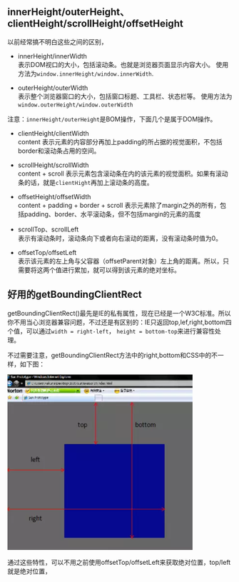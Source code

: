 ## innerHeight/outerHeight、clientHeight/scrollHeight/offsetHeight

以前经常搞不明白这些之间的区别，

- innerHeight/innerWidth  
表示DOM视口的大小，包括滚动条。也就是浏览器页面显示内容大小。
使用方法为`window.innerHeight/window.innerWidth`.

- outerHeight/outerWidth  
表示整个浏览器窗口的大小，包括窗口标题、工具栏、状态栏等。
使用方法为`window.outerHeight/window.outerWidth`

注意：`innerHeight/outerHeight`是BOM操作，下面几个是属于DOM操作。

- clientHeight/clientWidth  
content
表示元素的内容部分再加上padding的所占据的视觉面积，不包括border和滚动条占用的空间。

- scrollHeight/scrollWidth  
content + scroll
表示元素包含滚动条在内的该元素的视觉面积。如果有滚动条的话，就是`clientHight`再加上滚动条的高度。

- offsetHeight/offsetWidth  
content + padding + border + scroll
表示元素除了margin之外的所有，包括padding、border、水平滚动条，但不包括margin的元素的高度

- scrollTop、scrollLeft  
表示有滚动条时，滚动条向下或者向右滚动的距离，没有滚动条时值为0。

- offsetTop/offsetLeft  
表示该元素的左上角与父容器（offsetParent对象）左上角的距离。所以，只需要将这两个值进行累加，就可以得到该元素的绝对坐标。

## 好用的getBoundingClientRect
getBoundingClientRect()最先是IE的私有属性，现在已经是一个W3C标准。所以你不用当心浏览器兼容问题，不过还是有区别的：IE只返回top,lef,right,bottom四个值，可以通过`width = right-left`， `height = bottom-top`来进行兼容性处理。

不过需要注意，getBoundingClientRect方法中的right,bottom和CSS中的不一样，如下图：

![](/assets/getBoundingClientRect.png)

通过这些特性，可以不用之前使用offsetTop/offsetLeft来获取绝对位置，top/left就是绝对位置，